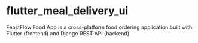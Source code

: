 # flutter_meal_delivery_ui
FeastFlow Food App is a cross-platform food ordering application built with Flutter (frontend) and Django REST API (backend)
